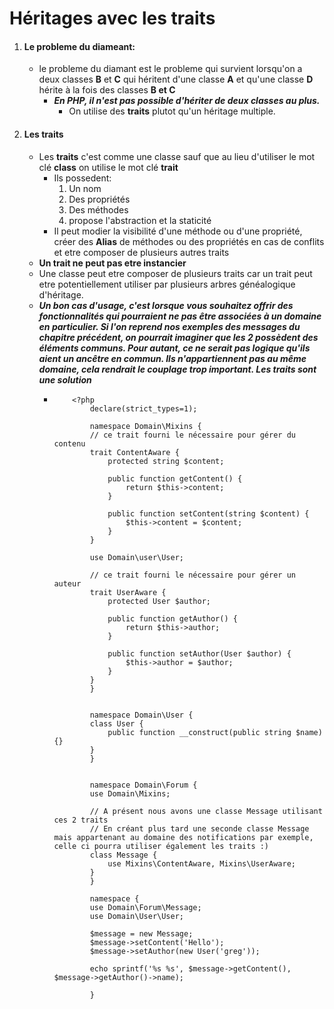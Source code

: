 # Héritages avec les traits

1. #### Le probleme du diameant:
    - le probleme du diamant est le probleme qui survient lorsqu'on a deux classes **B** et **C** qui héritent d'une  classe **A** et qu'une classe **D** hérite à la fois des classes **B et C** 
        - ***En PHP, il n'est pas possible d'hériter de deux classes au plus.***
            - On utilise des **traits** plutot qu'un héritage multiple.

2. #### Les traits
    - Les **traits** c'est comme une classe sauf que au lieu d'utiliser le mot clé **class** on utilise le mot clé **trait**
        - Ils possedent: 
            1. Un nom
            2. Des propriétés
            3. Des méthodes
            4. propose l'abstraction et la staticité
        - Il peut modier la visibilité d'une méthode ou d'une propriété, créer des **Alias** de méthodes ou des propriétés en cas de conflits et etre composer de plusieurs autres traits
    - **Un trait ne peut pas etre instancier**
    - Une classe peut etre composer de plusieurs traits car un trait peut etre potentiellement utiliser par plusieurs arbres généalogique d'héritage.
    - ***Un bon cas d'usage, c'est lorsque vous souhaitez offrir des fonctionnalités qui pourraient ne pas être associées à un domaine en particulier. Si l'on reprend nos exemples des messages du chapitre précédent, on pourrait imaginer que les 2 possèdent des éléments communs. Pour autant, ce ne serait pas logique qu'ils aient un ancêtre en commun. Ils n'appartiennent pas au même domaine, cela rendrait le couplage trop important. Les traits sont une solution***
        -   ```
                <?php
                    declare(strict_types=1);

                    namespace Domain\Mixins {
                    // ce trait fourni le nécessaire pour gérer du contenu 
                    trait ContentAware {
                        protected string $content;
                        
                        public function getContent() {
                            return $this->content;
                        }   
                        
                        public function setContent(string $content) {
                            $this->content = $content;
                        }
                    }
                    
                    use Domain\user\User;
                    
                    // ce trait fourni le nécessaire pour gérer un auteur
                    trait UserAware {
                        protected User $author;
                        
                        public function getAuthor() {
                            return $this->author;
                        }   
                        
                        public function setAuthor(User $author) {
                            $this->author = $author;
                        }
                    }
                    }


                    namespace Domain\User {
                    class User {
                        public function __construct(public string $name){}
                    }
                    }


                    namespace Domain\Forum {
                    use Domain\Mixins;

                    // A présent nous avons une classe Message utilisant ces 2 traits
                    // En créant plus tard une seconde classe Message mais appartenant au domaine des notifications par exemple, celle ci pourra utiliser également les traits :)
                    class Message {
                        use Mixins\ContentAware, Mixins\UserAware;
                    }
                    }
                    
                    namespace {
                    use Domain\Forum\Message;
                    use Domain\User\User;
                    
                    $message = new Message;
                    $message->setContent('Hello');
                    $message->setAuthor(new User('greg'));
                    
                    echo sprintf('%s %s', $message->getContent(), $message->getAuthor()->name);

                    }
            ```